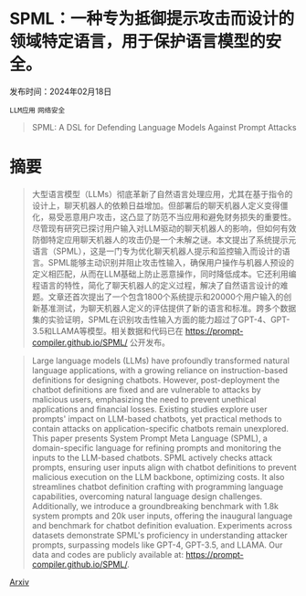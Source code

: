# SPML：一种专为抵御提示攻击而设计的领域特定语言，用于保护语言模型的安全。

发布时间：2024年02月18日

`LLM应用` `网络安全`

> SPML: A DSL for Defending Language Models Against Prompt Attacks

# 摘要

> 大型语言模型（LLMs）彻底革新了自然语言处理应用，尤其在基于指令的设计上，聊天机器人的依赖日益增加。但部署后的聊天机器人定义变得僵化，易受恶意用户攻击，这凸显了防范不当应用和避免财务损失的重要性。尽管现有研究已探讨用户输入对LLM驱动的聊天机器人的影响，但如何有效防御特定应用聊天机器人的攻击仍是一个未解之谜。本文提出了系统提示元语言（SPML），这是一门专为优化聊天机器人提示和监控输入而设计的语言。SPML能够主动识别并阻止攻击性输入，确保用户操作与机器人预设的定义相匹配，从而在LLM基础上防止恶意操作，同时降低成本。它还利用编程语言的特性，简化了聊天机器人的定义过程，解决了自然语言设计的难题。文章还首次提出了一个包含1800个系统提示和20000个用户输入的创新基准测试，为聊天机器人定义的评估提供了新的语言和标准。跨多个数据集的实验证明，SPML在识别攻击性输入方面的能力超过了GPT-4、GPT-3.5和LLAMA等模型。相关数据和代码已在 https://prompt-compiler.github.io/SPML/ 公开发布。

> Large language models (LLMs) have profoundly transformed natural language applications, with a growing reliance on instruction-based definitions for designing chatbots. However, post-deployment the chatbot definitions are fixed and are vulnerable to attacks by malicious users, emphasizing the need to prevent unethical applications and financial losses. Existing studies explore user prompts' impact on LLM-based chatbots, yet practical methods to contain attacks on application-specific chatbots remain unexplored. This paper presents System Prompt Meta Language (SPML), a domain-specific language for refining prompts and monitoring the inputs to the LLM-based chatbots. SPML actively checks attack prompts, ensuring user inputs align with chatbot definitions to prevent malicious execution on the LLM backbone, optimizing costs. It also streamlines chatbot definition crafting with programming language capabilities, overcoming natural language design challenges. Additionally, we introduce a groundbreaking benchmark with 1.8k system prompts and 20k user inputs, offering the inaugural language and benchmark for chatbot definition evaluation. Experiments across datasets demonstrate SPML's proficiency in understanding attacker prompts, surpassing models like GPT-4, GPT-3.5, and LLAMA. Our data and codes are publicly available at: https://prompt-compiler.github.io/SPML/.

[Arxiv](https://arxiv.org/abs/2402.11755)